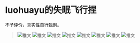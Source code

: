 # luohuayu的失眠飞行捏
不予评价，真实性自行甄别。
> ![推文](imgs/推文1.png)
> ![推文](imgs/推文2.png)
> ![推文](imgs/图片.jpg)
> ![推文](imgs/推文3.png)
> ![推文](imgs/推文4.png)
> ![推文](imgs/被打证据1.jpg)
> ![推文](imgs/被打证据2.jpg)
> ![推文](imgs/推文5.png)